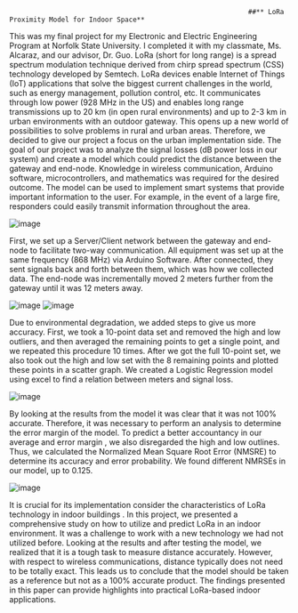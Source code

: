                                                                ##** LoRa Proximity Model for Indoor Space**

  This was my final project for my Electronic and Electric Engineering Program at Norfolk State University. I completed it with my classmate, Ms. Alcaraz, and our advisor, Dr. Guo. LoRa (short for long range) is a spread spectrum modulation technique derived from chirp spread spectrum (CSS) technology developed by Semtech. LoRa devices enable Internet of Things (IoT) applications that solve the biggest current challenges in the world, such as energy management, pollution control, etc. It communicates through low power (928 MHz in the US) and enables long range transmissions up to 20 km (in open rural environments) and up to 2-3 km in urban environments with an outdoor gateway. This opens up a new world of possibilities to solve problems in rural and urban areas. Therefore, we decided to give our project a focus on the urban implementation side. 
The goal of our project was to analyze the signal losses (dB power loss in our system) and create a model which could predict the distance between the gateway and end-node. Knowledge in wireless communication, Arduino software, microcontrollers, and mathematics was required for the desired outcome. The model can be used to implement smart systems that provide important information to the user. For example, in the event of a large fire, responders could easily transmit information throughout the area.

![image](https://user-images.githubusercontent.com/75848451/152470563-a9249107-9ed8-4a67-be20-d2fda14682b8.png)

First, we set up a Server/Client network between the gateway and end-node to facilitate two-way communication. All equipment was set up at the same frequency (868 MHz) via Arduino Software. After connected, they sent signals back and forth between them, which was how we collected data. The end-node was incrementally moved 2 meters further from the gateway until it was 12 meters away. 

![image](https://user-images.githubusercontent.com/75848451/152471446-9d7e0162-a00a-42af-a59a-9d70112a557c.png)
![image](https://user-images.githubusercontent.com/75848451/152471608-20d1e98a-e0d7-4a19-ac75-395d7cb1adf9.png)

  Due to environmental degradation, we added steps to give us more accuracy. First, we took a 10-point data set and removed the high and low outliers, and then averaged the remaining points to get a single point, and we repeated this procedure 10 times. After we got the full 10-point set, we also took out the high and low set with the 8 remaining points and plotted these points in a scatter graph. We created a Logistic Regression model using excel to find a relation between meters and signal loss.
  
![image](https://user-images.githubusercontent.com/75848451/152471989-5b7da8f0-dbfb-4940-b408-7c9d9bd9815b.png)

By looking at the results from the model it was clear that it was not 100% accurate. Therefore, it was necessary to perform an analysis to determine the error margin of the model. To predict a better accountancy in our average and error margin , we also disregarded the high and low outlines. Thus, we calculated the Normalized Mean Square Root Error (NMSRE) to determine its accuracy and error probability. We found different NMRSEs in our model, up to 0.125.

![image](https://user-images.githubusercontent.com/75848451/152472106-4ae01d49-8cbd-4c6c-9987-4ba4ed65b477.png)

It is crucial for its implementation consider the characteristics of LoRa technology in indoor buildings . In this project, we presented a comprehensive study on how to utilize and predict LoRa in an indoor environment. It was a challenge to work with a new technology we had not utilized before. Looking at the results and after testing the model, we realized that it is a tough task to measure distance accurately. However, with respect to wireless communications, distance typically does not need to be totally exact. This leads us to conclude that the model should be taken as a reference but not as a 100% accurate product. The findings presented in this paper can provide highlights into practical LoRa-based indoor applications.
